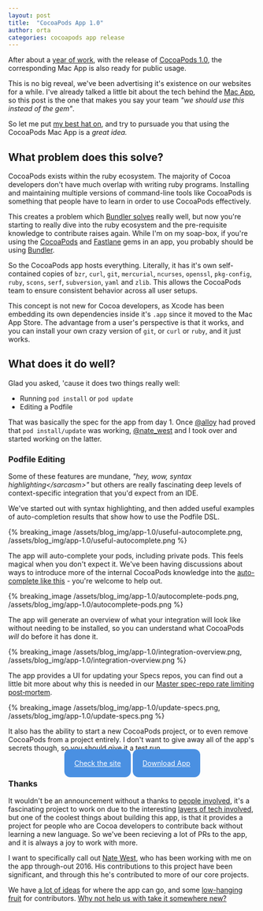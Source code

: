 ```yaml
---
layout: post
title:  "CocoaPods App 1.0"
author: orta
categories: cocoapods app release
---
```


After about a [year of work](https://github.com/CocoaPods/CocoaPods-app/graphs/contributors), with the release of [CocoaPods 1.0](http://blog.cocoapods.org/CocoaPods-1.0/), the corresponding Mac App is also ready for public usage. 

This is no big reveal, we've been advertising it's existence on our websites for a while. I've already talked a little bit about the tech behind the [Mac App](https://blog.cocoapods.org/CocoaPods-App), so this post is the one that makes you say your team _"we should use this instead of the gem"_.

So let me put [my best hat on](/assets/blog_img/app-1.0/hat-on.jpg), and try to pursuade you that using the CocoaPods Mac App is a _great idea._

<!-- more -->

## What problem does this solve?

CocoaPods exists within the ruby ecosystem. The majority of Cocoa developers don't have much overlap with writing ruby programs. Installing and maintaining multiple versions of command-line tools like CocoaPods is something that people have to learn in order to use CocoaPods effectively. 

This creates a problem which [Bundler solves](https://guides.cocoapods.org/using/a-gemfile.html) really well, but now you're starting to really dive into the ruby ecosystem and the pre-requisite knowledge to contribute raises again. While I'm on my soap-box, if you're using the [CocoaPods](https://rubygems.org/gems/cocoapods) and [Fastlane](https://rubygems.org/gems/fastlane) gems in an app, you probably should be using [Bundler](http://bundler.io).

So the CocoaPods app hosts everything. Literally, it has it's own self-contained copies of `bzr`, `curl`, `git`, `mercurial`, `ncurses`, `openssl`, `pkg-config`, `ruby`, `scons`, `serf`, `subversion`, `yaml` and `zlib`. This allows the CocoaPods team to ensure consistent behavior across all user setups.

This concept is not new for Cocoa developers, as Xcode has been embedding its own dependencies inside it's `.app` since it moved to the Mac App Store. The advantage from a user's perspective is that it works, and you can install your own crazy version of `git`, or `curl` or `ruby`, and it just works.

## What does it do well?

Glad you asked, 'cause it does two things really well:

* Running `pod install` or `pod update`
* Editing a Podfile

That was basically the spec for the app from day 1. Once [@alloy](https://twitter.com/alloy/) had proved that `pod install/update` was working, [@nate_west](https://twitter.com/nate_west) and I took over and started working on the latter.

### Podfile Editing

Some of these features are mundane, _"hey, wow, syntax highlighting&lt;/sarcasm>"_ but others are really fascinating deep levels of context-specific integration that you'd expect from an IDE.

We've started out with syntax highlighting, and then added useful examples of auto-completion results that show how to use the Podfile DSL.

{% breaking_image /assets/blog_img/app-1.0/useful-autocomplete.png, /assets/blog_img/app-1.0/useful-autocomplete.png %}

The app will auto-complete your pods, including private pods. This feels magical when you don't expect it. We've been having discussions about ways to introduce more of the internal CocoaPods knowledge into the [auto-complete like this](https://github.com/CocoaPods/CocoaPods-app/issues/311) - you're welcome to help out.

{% breaking_image /assets/blog_img/app-1.0/autocomplete-pods.png, /assets/blog_img/app-1.0/autocomplete-pods.png  %}

The app will generate an overview of what your integration will look like without needing to be installed, so you can understand what CocoaPods _will_ do before it has done it.

{% breaking_image /assets/blog_img/app-1.0/integration-overview.png, /assets/blog_img/app-1.0/integration-overview.png  %}

The app provides a UI for updating your Specs repos, you can find out a little bit more about why this is needed in our [Master spec-repo rate limiting post‑mortem](/Master-Spec-Repo-Rate-Limiting-Post-Mortem).

{% breaking_image /assets/blog_img/app-1.0/update-specs.png, /assets/blog_img/app-1.0/update-specs.png %}

It also has the ability to start a new CocoaPods project, or to even remove CocoaPods from a project entirely. I don't want to give away all of the app's secrets though, so you should give it a test run.

<center>
  <a href = "https://cocoapods.org/app" style="margin-top: 100px; background: #4A90E2; border-radius: 12px; color: white; padding: 20px;">Check the site</a>
<a href = "https://github.com/CocoaPods/CocoaPods-app/releases/download/1.0.0/CocoaPods.app-1.0.0.tar.bz2/" style="margin-top: 100px; background: #4A90E2; border-radius: 12px; color: white; padding: 20px;">Download App</a>
</center>

### Thanks

It wouldn't be an announcement without a thanks to [people involved](https://github.com/CocoaPods/CocoaPods-app/graphs/contributors), it's a fascinating project to work on due to the interesting [layers of tech involved](/CocoaPods-App/), but one of the coolest things about building this app, is that it provides a project for people who are Cocoa developers to contribute back without learning a new language. So we've been recieving a lot of PRs to the app, and it is always a joy to work with more.

I want to specifically call out [Nate West](https://github.com/nwest), who has been working with me on the app through-out 2016. His contributions to this project have been significant, and through this he's contributed to more of our core projects. 

We have [a lot of ideas](https://github.com/cocoapods/cocoapods-app/issues) for where the app can go, and some [low-hanging fruit](https://github.com/cocoapods/cocoapods-app/issues?q=is%3Aissue+is%3Aopen+label%3A%22easy+first+step%22) for contributors. [Why not help us with take it somewhere new?](https://github.com/CocoaPods/CocoaPods-app#building-for-development)
